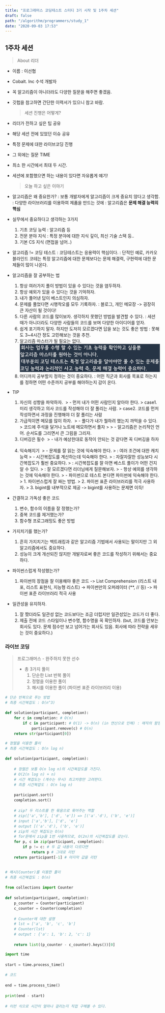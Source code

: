 ```yaml
---
title: "프로그래머스 코딩테스트 스터디 3기 시작 및 1주차 세션"
draft: false
path: "/algorithm/programmers/study_1"
date: "2020-09-03 17:53"
---
```


## 1주차 세션



> About 리더
> ​

- 이름 : 이선협
- Cobalt. Inc 수석 개발자
- 꼭 알고리즘이 아니더라도 다양한 질문을 해주면 좋겠음.
- 깃헙을 참고하면 간단한 이력서가 있으니 참고 바람.
  ​
  > 세션 진행은 어떻게?
  > ​
- 리더가 전하고 싶은 팁 공유
- 해당 세션 전에 있었던 이슈 공유
- 특정 문제에 대한 라이브코딩 진행
- 그 외에는 질문 TIME
- 최소 한 시간에서 최대 두 시간.
- 세션에 포함했으면 하는 내용이 있다면 자유롭게 얘기!
  ​
  > 오늘 하고 싶은 이야기
  > ​
- 알고리즘은 왜 중요한가?
  : 보통 개발자에게 알고리즘이 크게 중요치 않다고 생각함.
  : 다양한 라이브러리를 이용하여 제품을 만드는 것에
  : 알고리즘은 **문제 해결 능력의 핵심**
- 실무에서 중요하다고 생각하는 3가지
  1. 기초 코딩 능력 : 알고리즘 등
  2. 전문 분야 지식 : 특정 분야에 대한 지식 깊이, 최신 기술 스택 등..
  3. 기본 CS 지식 (면접을 넘어..)
     ​
- 알고리즘 != 코딩 테스트
  : 코딩테스트는 응용력이 핵심이다.
  : 단적인 예로, 카카오 블라인드 코테는 특정 알고리즘에 대한 문제보다는
  문제 해결력, 구현력에 대한 문제들이 많이 나온다.
  ​
- 알고리즘을 잘 공부하는 법
  ​
  
  1. 항상 여러가지 풀이 방법이 있을 수 있다는 것을 염두하자.
  2. 항상 예외가 있을 수 있다는 것을 기억하자.
  3. 내가 풀어낸 답이 베스트인지 의심하자.
  4. 문제를 풀었다면 시행착오를 모두 기록하자.
     : 블로그, 개인 메모장 -> 굉장히 큰 자산이 될 것이다!
  5. 다른 사람의 코드를 많이보자. 생각하지 못했던 방법을 발견할 수 있다.
     : 세션 때가 아니더라도 다양한 사람들의 코드를 보며 다양한 아이디어를 얻자.
  6. 쉽게 포기하지 말자. 하지만 도저히 모르겠다면 답을 보는 것도 좋은 방법
     : 못해도 3~4시간 정도 고민해보는 것을 추천.
  7. 알고리즘 마스터가 될 필요는 없다.
     ![image-20200902203916110](./2020-09-03-week1-session-img1.png)
  8. 어디까지 공부할지 정하는 것이 중요하다.
     : 어떤 직군과 회사를 목표로 하는지를 정하면 어떤 수준까지 공부를 해야하는지 감이 온다.
     ​
- TIP
  ​
  1. 자신의 성향을 파악하자.
     ​ > - 먼저 내가 어떤 사람인지 알아야 한다. > case1. 미리 생각하고 의사 코드를 작성해야 더 잘 풀리는 사람. > case2. 코드를 먼저 작성하면서 과정을 진행해야 더 잘 풀리는 사람
     ​
  2. 가급적이면 메모를 많이 하자.
     ​ > - 풀다가 내가 뭘하려 했는지 까먹을 수 있다. > 코드에 주석을 달거나 노트에 메모하면서 풀자 > > - 알고리즘은 논리적인 언어. 순서도를 그리면서 큰 그림을 그리자.
     ​
  3. 디버깅은 필수
     ​ > - 내가 예상한대로 동작이 안되는 것 같다면 꼭 디버깅을 하자
     ​
  4. 익숙해지기
     ​ > - 문제를 잘 읽는 것에 익숙해야 한다. > : 여러 조건에 대한 캐치 능력 > - 시간복잡도를 계산하는데 익숙해야 한다. > : 자잘자잘한 성능보다 시간복잡도가 훨씬 중요하다. > : 시간복잡도를 잘 아면 베스트 풀이가 어떤 건지 알 수 있다. > : 잘 모르겠다면 리더님에게 질문해보자. > - 항상 예외를 생각하는 것에 익숙해야 한다. > - 파이썬으로 테스트 본다면 파이썬에 익숙해야 한다. > 1. 파이썬스럽게 잘 짜는 방법. > 2. 파이썬 표준 라이브러리를 적극 사용하자. > 3. bigint를 내부적으로 제공 -> bigint를 사용하는 문제면 이득!
     ​
- 간결하고 가독성 좋은 코드
  ​
  
  1. 변수, 함수의 이름을 잘 정했는가?
  2. 중복 코드를 제거했는가?
  3. 함수형 프로그래밍도 좋은 방법
     ​
- 가지치기를 했는가?
  ​
  
  1. 흔히 가지치기는 백트래킹과 같은 알고리즘 기법에서 사용되는 말이지만
     그 외 알고리즘에서도 중요하다.
  2. 성능이 크게 개선되진 않지만 개발자로써 좋은 코드를 작성하기 위해서는 중요하다.
     ​
- 파이썬스럽게 작성했는가?
  ​
  
  1. 파이썬의 장점을 잘 이용해야 좋은 코드
     -> List Comprehension (리스트 내포, 리스트 표현식, 지능형 리스트)
     -> 파이썬만의 오퍼레이터 (\*\*, // 등)
     -> 파이썬 표준 라이브러리 적극 사용
     ​
- 일관성을 유지하자.
  ​
  
  1. 잘 짰더라도 일관성 없는 코드보다는 조금 더럽지만 일관성있는 코드가 더 좋다.
  2. 제출 전에 코드 스타일이나 변수명, 함수명을 꼭 확인하자.
     (but, 코드를 안보는 회사도 있다. 문제 점수만 보고 넘어가는 회사도 있음.
     회사에 따라 전략을 세우는 것이 중요하다.)
     ​
     ​
     ​

### 라이브 코딩



> 프로그래머스 - 완주하지 못한 선수
>
> - 총 3가지 풀이
>   1. 단순한 List 반복 풀이
>   2. 정렬을 이용한 풀이
>   3. 해시를 이용한 풀이 (파이썬 표준 라이브러리 이용)
>      ​

```python
# 단순 반복으로 푸는 방법
# 최종 시간복잡도 : O(n^3)
​
def solution(participant, completion):
    for c in completion: # O(n)
        if c in participant: # O(1) -> O(n) (in 연산으로 인해) : 매직의 함정
            participant.remove(c) # O(n)
    return str(participant[0])
```



```python
# 정렬을 이용한 풀이
# 최종 시간복잡도 : O(n log n)
​
def solution(participant, completion):

    # 정렬은 보통 O(n log n)의 시간복잡도를 가진다.
    # O(2(n log n) + n)
    # 시간 복잡도는 (계수는 무시) 최고차항만 고려한다.
    # 최종 시간복잡도 : O(n log n)

	participant.sort()
    completion.sort()
​
    # zip? 두 리스트를 한 묶음으로 묶어주는 역할
	# zip(['a','b'], ['d', 'e']) => [('a'.'d'), ('b', 'e')]
    # input ['a','b'], ['d', 'e']
    # output [('a'.'d'), ('b', 'e')]
   	# zip의 시간 복잡도는 O(n)
    # for문에서 zip을 1번 사용하므로, O(2n)의 시간복잡도를 갖는다.
    for p, c in zip(participant, completion):
        if p != c: # 두 값 내용이 다르다면
            return p # 그대로 리턴
    return participant[-1] # 마지막 값을 리턴
​
```



```python
# 해시(Counter)를 이용한 풀이
# 최종 시간복잡도 : O(n)
​
from collections import Counter
​
def solution(participant, completion):
    p_counter = Counter(participant)
    c_counter = Counter(completion)

    # Counter에 대한 설명
    # lst = ['a', 'b', 'c', 'b']
    # Counter(lst)
    # output : {'a': 1, 'b': 2, 'c': 1}

    return list((p_counter - c_counter).keys())[0]
```



```python
import time
​
start = time.process_time()
​
# 코드
​
end = time.process_time()
​
print(end - start)
​
# 이런 식으로 시간이 얼마나 걸리는지 직접 구해볼 수 있다.
```

## 
